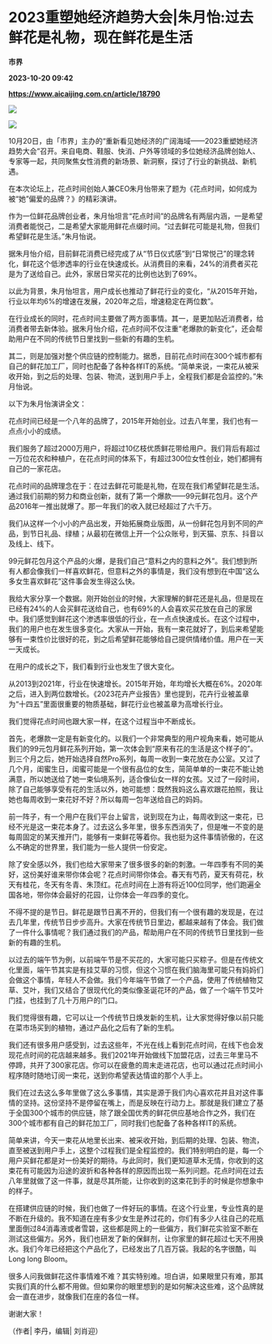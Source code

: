 # 2023重塑她经济趋势大会|朱月怡:过去鲜花是礼物，现在鲜花是生活
**市界**

**2023-10-20 09:42**

**https://www.aicaijing.com.cn/article/18790**

![](https://cdn.aicaijing.com.cn/img/cd1e7920-6f2a-11ee-890f-b781c10b7a33/JPEG)

![](https://p3-sign.toutiaoimg.com/tos-cn-i-6w9my0ksvp/18f4d891e1b64a5fa34f7d5d2067d4bb~tplv-tt-origin-asy2:5aS05p2hQOW4gueVjOinguWvnw==.image?_iz=58558&from=article.pc_detail&x-expires=1698398679&x-signature=X86LaBDjZ%2FUKFM91DcYRNqzU4r8%3D)

10月20日，由「市界」主办的“重新看见她经济的广阔海域——2023重塑她经济趋势大会”召开。来自电商、鞋服、快消、户外等领域的多位她经济品牌创始人、专家等一起，共同聚焦女性消费的新场景、新洞察，探讨了行业的新挑战、新机遇。

在本次论坛上，花点时间创始人兼CEO朱月怡带来了题为《花点时间，如何成为被“她”偏爱的品牌？》的精彩演讲。

作为一位鲜花品牌创业者，朱月怡坦言“花点时间”的品牌名有两层内涵，一是希望消费者能悦己，二是希望大家能用鲜花点缀时间。“过去鲜花可能是礼物，但我们希望鲜花是生活。”朱月怡说。

据朱月怡介绍，目前鲜花消费已经完成了从“节日仪式感”到“日常悦己”的理念转化，鲜花这个低渗透率的行业在快速成长。从消费目的来看，24%的消费者买花是为了送给自己。此外，家居日常买花的比例也达到了69%。

以此为背景，朱月怡坦言，用户成长也推动了鲜花行业的变化，“从2015年开始，行业以年均6%的增速在发展，2020年之后，增速稳定在两位数”。

在行业成长的同时，花点时间主要做了两方面事情。其一，是更加贴近消费者，给消费者带去新体验。据朱月怡介绍，花点时间不仅注重“老爆款的新变化”，还会帮助用户在不同的传统节日里找到一些新的有趣的生机。

其二，则是加强对整个供应链的控制能力。据悉，目前花点时间在300个城市都有自己的鲜花加工厂，同时也配备了各种各样IT的系统。“简单来说，一束花从被采收开始，到之后的处理、包装、物流，送到用户手上，全程我们都是会监控的。”朱月怡说。

以下为朱月怡演讲全文：

花点时间已经是一个八年的品牌了，2015年开始创业。过去八年里，我们也有一点点小小的成绩。

我们服务了超过2000万用户，将超过10亿枝优质鲜花带给用户。我们背后有超过一万位花农和种植户，在花点时间的体系下，有超过300位女性创业，她们都拥有自己的一家花店。

花点时间的品牌理念在于：在过去鲜花可能是礼物，在现在我们希望鲜花是生活。通过我们前期的努力和商业创新，就有了第一个爆款——99元鲜花包月。这个产品2016年一推出就爆了。那一年我们的收入就已经超过了六千万。

我们从这样一个小小的产品出发，开始拓展商业版图，从一份鲜花包月到不同的产品，到节日礼品、绿植；从最初在微信上开一个公众账号，到天猫、京东、抖音以及线上、线下。

99元鲜花包月这个产品的火爆，是我们自己“意料之内的意料之外”。我们想到所有人都会像我们一样喜欢鲜花，但意料之外的事情是，我们没有想到在中国“这么多女生喜欢鲜花”这件事会发生得这么快。

我给大家分享一个数据。刚开始创业的时候，大家理解的鲜花还是礼品，但是现在已经有24%的人会买鲜花送给自己，也有69%的人会喜欢买花放在自己的家居中。我们感觉到鲜花这个渗透率很低的行业，在一点点快速成长。在这个过程中，我们的用户也在发生很多变化。大家从一开始，我有一束花就好了，到后来希望能够有一束性价比很好的花，到之后希望鲜花能够给自己提供情绪价值。用户在一天一天成长。

在用户的成长之下，我们看到行业也发生了很大变化。

从2013到2021年，行业在快速增长。2015年开始，年均增长大概在6%。2020年之后，进入到两位数增长。《2023花卉产业报告》里也提到，花卉行业被盖章为“十四五”里面很重要的物质基础，鲜花行业也被盖章为高增长行业。

我们觉得花点时间也跟大家一样，在这个过程当中不断成长。

首先，老爆款一定是有新变化的。以我们一个非常典型的用户视角来看，她可能从我们的99元包月鲜花系列开始，第一次体会到“原来有花的生活是这个样子的”。到三个月之后，她开始选择自然Pro系列，每周一收到一束花放在办公室。又过了几个月，闺蜜生日，闺蜜可能是一个很有品位的女生，简简单单的一束花不能让她满意，所以她送给了她一束仙境系列，适合像仙女一样的女孩。又过了一段时间，除了自己能够享受有花的生活以外，她可能想：既然我妈这么喜欢跟花拍照，我让她也每周收到一束花好不好？所以每周一包年送给自己的妈妈。

前一阵子，有一个用户在我们平台上留言，说到现在为止，每周收到这一束花，已经不光是这一束花本身了。过去这么多年里，很多东西消失了，但是唯一不变的是每周固定的某天推开门，能够有一束鲜花等着你。我也挺为这件事情骄傲的，在这么不确定的世界里，我们能为一些人提供一份安定。

除了安全感以外，我们也给大家带来了很多很多的新的刺激。一年四季有不同的美好，这份美好谁来带你体会呢？花点时间带你体会。春天有芍药，夏天有荷花，秋天有桂花，冬天有冬青、朱顶红。花点时间在上游有将近100位同学，他们跑遍全国各地，带你体会最好的花园，让你体会一年四季的变化。

不得不提的是节日。鲜花是跟节日离不开的，但我们有一个很有趣的发现是，在过去几年里，传统节日步步高升。大家在传统节日里边，都越来越有了体会。我们做了一件什么事情呢？我们通过我们的产品，帮助用户在不同的传统节日里找到一些新的有趣的生机。

以过去的端午节为例，以前端午节是不买花的，大家可能只买粽子。但是在传统文化里面，端午节其实是有挂艾草的习惯，但这个习惯在我们脑海里可能只有妈妈们会做这个事情，年轻人不会做。我们今年端午节做了一个产品，使用了传统植物艾草、艾叶，我们又结合了很现代化的类似像圣诞花环的产品，做了一个端午节艾叶门挂，也挂到了几十万用户的门口。

我们觉得很有趣，它可以让一个传统节日焕发新的生机，让大家觉得好像以前只能在菜市场买到的植物，通过产品化之后有了新的生机。

我们还有很多用户感受到，过去这些年，不光在线上看到花点时间，在线下也会发现花点时间的花店越来越多。我们2021年开始做线下加盟花店，过去三年里马不停蹄，共开了300家花店。你可以在疲惫的周末走进花店，也可以通过花点时间小程序随时随地订阅一束花，送到你希望表达情谊的那个人手上。

我们在过去这么多年里做了这么多事情，其实是源于我们内心喜欢花并且对这件事情的坚持。这份坚持不是停留在嘴上，而是反映在行动力上。那就是我们建立了基于全国300个城市的供应链，除了跟全国优秀的鲜花供应基地合作之外，我们在300个城市都有自己的鲜花加工厂，同时我们也配备了各种各样IT的系统。

简单来讲，今天一束花从地里长出来、被采收开始，到后期的处理、包装、物流，直至被送到用户手上，这整个过程我们是全程监控的。我们特别明白的是，每一个用户买鲜花都是对一份美好的期待。与此同时，我们更知道草木无情，你收到的这束花有可能因为沿途的波折和各种各样的原因而出现一系列问题。花点时间在过去八年里就做了这一件事，就是尽其所能，让你收到的这束花到手的时候是你想象中的样子。

在搭建供应链的时候，我们也做了一件好玩的事情。在这个行业里，专业性真的是不断在升级的。我不知道在座有多少女生是养过花的，你们有多少人往自己的花瓶里面倒过84消毒液或者雪碧，这些都是网上的一些偏方，我们鲜花实验室不断在测试这些偏方。另外，我们也研发了新的保鲜剂，让你家里的鲜花超过七天不用换水。我们今年已经把这个产品化了，已经发出了几百万袋。我起的名字很酷，叫Long long Bloom。

很多人问我做鲜花这件事情难不难？其实特别难。坦白讲，如果眼里只有难，那其实我们真的什么都不用做。但如果你的眼里想到的是如何解决这些难，这个品牌就会一直在进步，就像我们在座的各位一样。

谢谢大家！

（作者| 李丹，编辑| 刘肖迎）